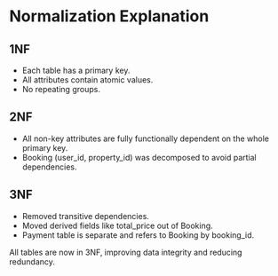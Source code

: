 # Normalization Explanation

## 1NF
- Each table has a primary key.
- All attributes contain atomic values.
- No repeating groups.

## 2NF
- All non-key attributes are fully functionally dependent on the whole primary key.
- Booking (user_id, property_id) was decomposed to avoid partial dependencies.

## 3NF
- Removed transitive dependencies.
- Moved derived fields like total_price out of Booking.
- Payment table is separate and refers to Booking by booking_id.

All tables are now in 3NF, improving data integrity and reducing redundancy.
